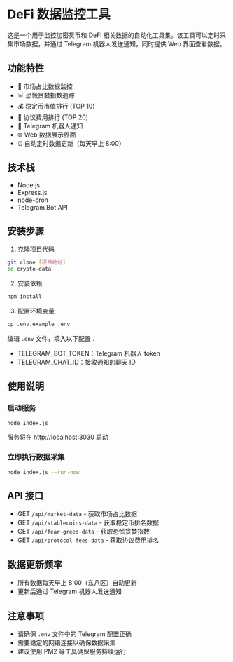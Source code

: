 # DeFi 数据监控工具

这是一个用于监控加密货币和 DeFi 相关数据的自动化工具集。该工具可以定时采集市场数据，并通过 Telegram 机器人发送通知，同时提供 Web 界面查看数据。

## 功能特性

- 🔄 市场占比数据监控
- 📊 恐慌贪婪指数追踪
- 💰 稳定币市值排行 (TOP 10)
- 💸 协议费用排行 (TOP 20)
- 🤖 Telegram 机器人通知
- 🌐 Web 数据展示界面
- ⏰ 自动定时数据更新（每天早上 8:00）

## 技术栈

- Node.js
- Express.js
- node-cron
- Telegram Bot API

## 安装步骤

1. 克隆项目代码
```bash
git clone [项目地址]
cd crypto-data
```

2. 安装依赖
```bash
npm install
```

3. 配置环境变量
```bash
cp .env.example .env
```
编辑 `.env` 文件，填入以下配置：
- TELEGRAM_BOT_TOKEN：Telegram 机器人 token
- TELEGRAM_CHAT_ID：接收通知的聊天 ID

## 使用说明

### 启动服务
```bash
node index.js
```
服务将在 http://localhost:3030 启动

### 立即执行数据采集
```bash
node index.js --run-now
```

## API 接口

- GET `/api/market-data` - 获取市场占比数据
- GET `/api/stablecoins-data` - 获取稳定币排名数据
- GET `/api/fear-greed-data` - 获取恐慌贪婪指数
- GET `/api/protocol-fees-data` - 获取协议费用排名

## 数据更新频率

- 所有数据每天早上 8:00（东八区）自动更新
- 更新后通过 Telegram 机器人发送通知

## 注意事项

- 请确保 `.env` 文件中的 Telegram 配置正确
- 需要稳定的网络连接以确保数据采集
- 建议使用 PM2 等工具确保服务持续运行 